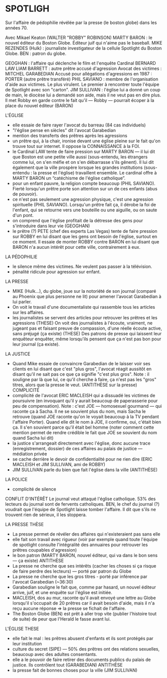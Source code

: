 # SPOTLIGH

Sur l'affaire de pédophilie révélée par la presse (le boston globe) dans les années 70.

Avec Mikael Keaton (WALTER "ROBBY" ROBINSON)
MARTY BARON : le nouvel éditeur du Boston Globe. Éditeur juif qui n'aime pas le baseball.
MIKE REZENDES (Hulk) : journaliste investigateur de la cellule Spotlight du Boston Globe.
BEN : patron du globe.

GEOGHAN : l'affaire qui déclenche le film et l'enquête
Cardinal BERNARD LAW
LIAM BARRETT : autre prêtre accusé d'agression
Avocat des victimes : MITCHEL GARABEDIAN
Accusé pour allégations d'agressions en 1987 : PORTER (autre prêtre transféré)
PHIL SAVIANO : membre de l'organisation d'aide aux victimes. Le plus virulent. Le premier à rencontrer toute l'équipe de Spotlight avec son "carton".
JIM SULLIVAN : l'église lui a donné un coup de main, le diocèse lui a demandé son aide, mais il ne veut pas en dire plus. Il met Robby en garde contre le fait qu'il — Robby — pourrait écoper à la place du nouvel éditeur (BARON)

L'ÉGLISE
  - elle essaie de faire rayer l'avocat du barreau (84 cas individuels)
  - "l'église pense en siècles" dit l'avocat Garabedian
  - mention des transferts des prêtres après les agressions
  - un prêtre qui, à la chair, ironise devant une église pleine sur le fait qu'on trouve tout sur internet. Il oppose la CONNAISSANCE à la FOI.
  - le Cardinal LAW tente de faire pression sur MARTY BARON — il lui dit que Boston est une petite ville aussi (sous-entendu, les étrangers comme lui, on s'en méfie et on s'en débarrasse s'ils gênent). Il lui dit également que la ville prospère lorsque les grandes institutions (sous-entendu : la presse et l'église) travaillent ensemble. Le cardinal offre à MARTY BARON un “catéchisme de l'église catholique”.
  - pour un enfant pauvre, la religion compte beaucoup (PHIL SAVIANO). Fierté lorsqu'un prêtre porte son attention sur un de ces enfants (abus de pouvoir).
  - ce n'est pas seulement une agression physique, c'est une agression spirituelle (PHIL SAVIANO). Lorsqu'un prêtre fait ça, il dérobe la foi de l'enfant, qui se retourne vers une bouteille ou une aiguille, ou on saute d'un pont.
  - on comprend que l'église profitait de la détresse des gens pour s'introduire dans leur vie (GEOGHAN)
  - le prêtre (?) PETE (chef des experts Las Vegas) tente de faire pression sur ROBBY en lui disant que les gens ont besoin de l'église, surtout en ce moment. Il essaie de monter ROBBY contre BARON en lui disant que BARON n'a aucun intérêt pour cette ville, contrairement à eux.
  
LA PÉDOPHILIE
  - le silence même des victimes. Ne veulent pas passer à la télévision.
  - pénalité ridicule pour agression sur enfant.

LA PRESSE
  - MIKE (Hulk…), du globe, joue sur la notoriété de son journal (comparé au Phoenix que plus personne ne lit) pour amener l'avocat Garabedian à lui parler.
  - On voit le travail d'une documentaliste qui rassemble tous les articles sur les affaires.
  - les journalistes se servent des articles pour retrouver les prêtres et les agressions
  (THESE) On voit des journalistes à l'écoute, vraiment, ne jugeant pas et faisant preuve de compassion, d'une réelle écoute active, sans préjugé (ça existe)
  (THESE) Des patrons de presse qui laissent leur enquêteur enquêter, même lorsqu'ils pensent que ça n'est pas bon pour leur journal (ça existe).
  
LA JUSTICE
  - Quand Mike essaie de convaincre Garabedian de le laisser voir ses clients en lui disant que c'est "plus gros", l'avocat réagit aussitôt en disant qu'il ne sait pas ce que ça signifie "c'est plus gros". Note : il souligne par là que lui, ce qu'il cherche à faire, ça n'est pas les "gros" titres, alors que la presse le veut. (ANTITHÈSE sur la presse)
  COMPLICITÉ
  - complicité de l'avocat ERIC MACLEISH qui a dissuadé les victimes de poursuivre (en invoquant qu'il y aurait beaucoup de paperasserie pour peu de compensation). Note : c'est JOE — homosexuel gourmand — qui raconte ça à Sacha. Il ne se souvient plus du nom, mais Sacha le retrouve (quand JOE raconte qu'on le voyait beaucoup à la TV pendant l'affaire Porter). Quand elle dit le nom à JOE, il confirme, oui, c'était bien ça. Il s'en souvient parce qu'il était bel homme (noter comment cette mention permet de rendre crédible le fait que JOE se souvient du nom quand Sacha lui dit) 
  - la justice s'arrangeait directement avec l'église, donc aucune trace (enregistrement, dossier) de ces affaires au palais de justice — médiation privée 
  - se cache derrière le devoir de confidentialité pour ne rien dire (ERIC MACLEISH et JIM SULLIVAN, ami de ROBBY)
  - JIM SULLIVAN parle du bien que fait l'église dans la ville (ANTITHÈSE)

LA POLICE
  - complicité de silence
  
CONFLIT D'INTÉRÊT
  Le journal veut attaqué l'église catholique. 53% des lecteurs du journal sont de fervents catholiques.
  BEN, le chef du journal (?) voudrait que l'équipe de Spotlight laisse tomber l'affaire. Il dit que s'ils ne trouvent rien de sérieux, il les stoppera.
  
  
LA PRESSE
  THÈSE
  - La presse permet de révéler des affaires qui n'existeraient pas sans elle
  - elle fait son travail avec rigueur (voir par exemple quand toute l'équipe de spotlight consulte l'intégralité des annuaires pour retrouver les prêtres coupables d'agression)
  - le bon patron (MARTY BARON, nouvel éditeur, qui va dans le bon sens — ça existe)
  ANTITHÈSE
  - La presse ne cherche que ses intérêts (cacher les choses si ça risque de faire perdre des lecteurs) — porté par patron du Globe
  - La presse  ne cherche que les gros titres - porté par inférence par l'avocat Garabedian (~36:30)
  - Garabedian souligne le fait que, comme par hasard, un nouvel éditeur arrive, juif, et une enquête sur l'église est initiée.
  - MACLEISH, dos au mur, raconte qu'il avait envoyé une lettre au Globe lorsqu'il s'occupait de 20 prêtres car il avait besoin d'aide, mais il n'a reçu aucune réponse => la presse se fichait de l'affaire.
  - The Boston Globe (BEN) est prêt à aller trop vite (publier l'histoire tout de suite) de peur que l'Herald le fasse avant lui.

L'ÉGLISE
  THESE
  - elle fait le mal : les prêtres abusent d'enfants et ils sont protégés par leur institution
  - culture du secret (SIPE) — 50% des prêtres ont des relations sexuelles, beaucoup avec des adultes consentants.
  - elle a le pouvoir de faire retirer des documents publics du palais de justice. Ils contrôlent tout (GARABEDIAN)
  ANTITHÈSE
  - la presse fait de bonnes choses pour la ville (JIM SULLIVAN)